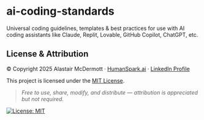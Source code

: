# ai-coding-standards
Universal coding guidelines, templates &amp; best practices for use with AI coding assistants like Claude, Replit, Lovable, GitHub Copilot, ChatGPT, etc.

## License & Attribution

© Copyright 2025 Alastair McDermott · [HumanSpark.ai](https://HumanSpark.ai) · [LinkedIn Profile](https://www.linkedin.com/in/alastairmcdermott)

This project is licensed under the [MIT License](LICENSE).

> *Free to use, share, modify, and distribute — attribution is appreciated but not required.*

[![License: MIT](https://img.shields.io/badge/License-MIT-yellow.svg)](https://opensource.org/licenses/MIT)

